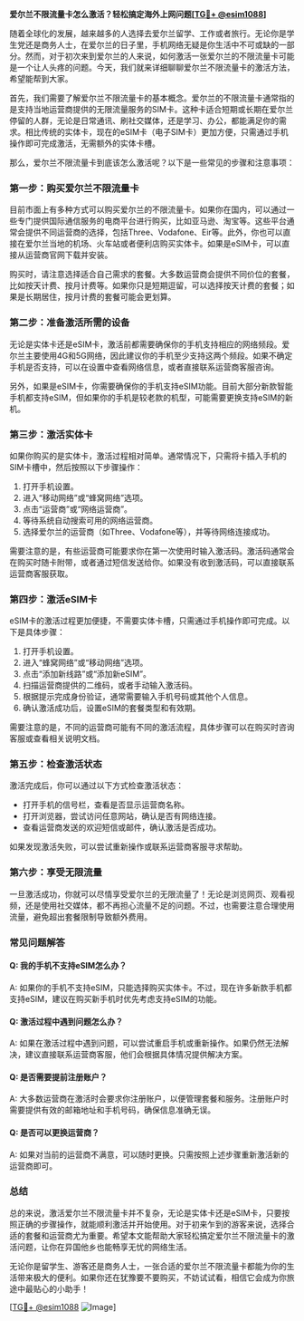 **爱尔兰不限流量卡怎么激活？轻松搞定海外上网问题[[TG💪+ @esim1088](https://t.me/s/esim1088)]**

随着全球化的发展，越来越多的人选择去爱尔兰留学、工作或者旅行。无论你是学生党还是商务人士，在爱尔兰的日子里，手机网络无疑是你生活中不可或缺的一部分。然而，对于初次来到爱尔兰的人来说，如何激活一张爱尔兰的不限流量卡可能是一个让人头疼的问题。今天，我们就来详细聊聊爱尔兰不限流量卡的激活方法，希望能帮到大家。

首先，我们需要了解爱尔兰不限流量卡的基本概念。爱尔兰的不限流量卡通常指的是支持当地运营商提供的无限流量服务的SIM卡。这种卡适合短期或长期在爱尔兰停留的人群，无论是日常通讯、刷社交媒体，还是学习、办公，都能满足你的需求。相比传统的实体卡，现在的eSIM卡（电子SIM卡）更加方便，只需通过手机操作即可完成激活，无需额外的实体卡槽。

那么，爱尔兰不限流量卡到底该怎么激活呢？以下是一些常见的步骤和注意事项：

### **第一步：购买爱尔兰不限流量卡**
目前市面上有多种方式可以购买爱尔兰的不限流量卡。如果你在国内，可以通过一些专门提供国际通信服务的电商平台进行购买，比如亚马逊、淘宝等。这些平台通常会提供不同运营商的选择，包括Three、Vodafone、Eir等。此外，你也可以直接在爱尔兰当地的机场、火车站或者便利店购买实体卡。如果是eSIM卡，可以直接从运营商官网下载并安装。

购买时，请注意选择适合自己需求的套餐。大多数运营商会提供不同价位的套餐，比如按天计费、按月计费等。如果你只是短期逗留，可以选择按天计费的套餐；如果是长期居住，按月计费的套餐可能会更划算。

### **第二步：准备激活所需的设备**
无论是实体卡还是eSIM卡，激活前都需要确保你的手机支持相应的网络频段。爱尔兰主要使用4G和5G网络，因此建议你的手机至少支持这两个频段。如果不确定手机是否支持，可以在设置中查看网络信息，或者直接联系运营商客服咨询。

另外，如果是eSIM卡，你需要确保你的手机支持eSIM功能。目前大部分新款智能手机都支持eSIM，但如果你的手机是较老款的机型，可能需要更换支持eSIM的新机。

### **第三步：激活实体卡**
如果你购买的是实体卡，激活过程相对简单。通常情况下，只需将卡插入手机的SIM卡槽中，然后按照以下步骤操作：

1. 打开手机设置。
2. 进入“移动网络”或“蜂窝网络”选项。
3. 点击“运营商”或“网络运营商”。
4. 等待系统自动搜索可用的网络运营商。
5. 选择爱尔兰的运营商（如Three、Vodafone等），并等待网络连接成功。

需要注意的是，有些运营商可能要求你在第一次使用时输入激活码。激活码通常会在购买时随卡附带，或者通过短信发送给你。如果没有收到激活码，可以直接联系运营商客服获取。

### **第四步：激活eSIM卡**
eSIM卡的激活过程更加便捷，不需要实体卡槽，只需通过手机操作即可完成。以下是具体步骤：

1. 打开手机设置。
2. 进入“蜂窝网络”或“移动网络”选项。
3. 点击“添加新线路”或“添加新eSIM”。
4. 扫描运营商提供的二维码，或者手动输入激活码。
5. 根据提示完成身份验证，通常需要输入手机号码或其他个人信息。
6. 确认激活成功后，设置eSIM的套餐类型和有效期。

需要注意的是，不同的运营商可能有不同的激活流程，具体步骤可以在购买时咨询客服或查看相关说明文档。

### **第五步：检查激活状态**
激活完成后，你可以通过以下方式检查激活状态：

- 打开手机的信号栏，查看是否显示运营商名称。
- 打开浏览器，尝试访问任意网站，确认是否有网络连接。
- 查看运营商发送的欢迎短信或邮件，确认激活是否成功。

如果发现激活失败，可以尝试重新操作或联系运营商客服寻求帮助。

### **第六步：享受无限流量**
一旦激活成功，你就可以尽情享受爱尔兰的无限流量了！无论是浏览网页、观看视频，还是使用社交媒体，都不再担心流量不足的问题。不过，也需要注意合理使用流量，避免超出套餐限制导致额外费用。

### **常见问题解答**

#### Q: 我的手机不支持eSIM怎么办？
A: 如果你的手机不支持eSIM，只能选择购买实体卡。不过，现在许多新款手机都支持eSIM，建议在购买新手机时优先考虑支持eSIM的功能。

#### Q: 激活过程中遇到问题怎么办？
A: 如果在激活过程中遇到问题，可以尝试重启手机或重新操作。如果仍然无法解决，建议直接联系运营商客服，他们会根据具体情况提供解决方案。

#### Q: 是否需要提前注册账户？
A: 大多数运营商在激活时会要求你注册账户，以便管理套餐和服务。注册账户时需要提供有效的邮箱地址和手机号码，确保信息准确无误。

#### Q: 是否可以更换运营商？
A: 如果对当前的运营商不满意，可以随时更换。只需按照上述步骤重新激活新的运营商即可。

### **总结**
总的来说，激活爱尔兰不限流量卡并不复杂，无论是实体卡还是eSIM卡，只要按照正确的步骤操作，就能顺利激活并开始使用。对于初来乍到的游客来说，选择合适的套餐和运营商尤为重要。希望本文能帮助大家轻松搞定爱尔兰不限流量卡的激活问题，让你在异国他乡也能畅享无忧的网络生活。

无论你是留学生、游客还是商务人士，一张合适的爱尔兰不限流量卡都能为你的生活带来极大的便利。如果你还在犹豫要不要购买，不妨试试看，相信它会成为你旅途中最贴心的小助手！

[[TG💪+ @esim1088](https://t.me/s/esim1088) ![Image](https://i.postimg.cc/4NQfJmqS/Snipaste-2025-05-13-00-14-12.png)]
